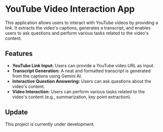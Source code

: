 # YouTube Video Interaction App

This application allows users to interact with YouTube videos by providing a link. It extracts the video's captions, generates a transcript, and enables users to ask questions and perform various tasks related to the video's content.

## Features

* **YouTube Link Input:** Users can provide a YouTube video URL as input.
* **Transcript Generation:** A neat and formatted transcript is generated from the captions using Gemini AI.
* **Interactive Question Answering:** Users can ask questions about the video's content.
* **Video Interaction:** Users can perform various tasks related to the video's content (e.g., summarization, key point extraction).

## Update
This project is currently under development.